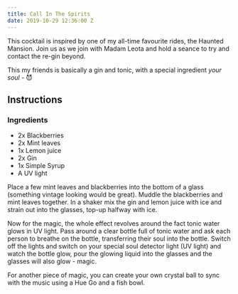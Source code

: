 ```yaml
---
title: Call In The Spirits
date: 2019-10-29 12:36:00 Z
---
```


This cocktail is inspired by one of my all-time favourite rides, the Haunted Mansion. Join us as we join with Madam Leota and hold a seance to try and contact the re-gin beyond.

This my friends is basically a gin and tonic, with a special ingredient *your soul* - 😈

## Instructions

### Ingredients
* 2x Blackberries
* 2x Mint leaves
* 1x Lemon juice
* 2x Gin
* 1x Simple Syrup
* A UV light

Place a few mint leaves and blackberries into the bottom of a glass (something vintage looking would be great). Muddle the blackberries and mint leaves together. In a shaker mix the gin and lemon juice with ice and strain out into the glasses, top-up halfway with ice.

Now for the magic, the whole effect revolves around the fact tonic water glows in UV light. Pass around a clear bottle full of tonic water and ask each person to breathe on the bottle, transferring their soul into the bottle. Switch off the lights and switch on your special soul detector light (UV light) and watch the bottle glow, pour the glowing liquid into the glasses and the glasses will also glow - magic.

For another piece of magic, you can create your own crystal ball to sync with the music using a Hue Go and a fish bowl.


